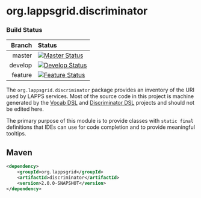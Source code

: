 org.lappsgrid.discriminator
===========================

### Build Status

|Branch|Status|
|-----:|:-----|
|master|[![Master Status](https://travis-ci.org/lapps/org.lappsgrid.discriminator.svg?branch=master)](https://travis-ci.org/lapps/org.lappsgrid.discriminator)|
|develop|[![Develop Status](https://travis-ci.org/lapps/org.lappsgrid.discriminator.svg?branch=develop)](https://travis-ci.org/lapps/org.lappsgrid.discriminator)|
|feature|[![Feature Status](https://travis-ci.org/lapps/org.lappsgrid.discriminator.svg?branch=feature%2Fv2.0.0)](https://travis-ci.org/lapps/org.lappsgrid.discriminator)|

The `org.lappsgrid.discriminator` package provides an inventory of the URI used by
LAPPS services. Most of the source code in this project is machine generated by the [Vocab DSL](https://github.com/lapps/vocabulary-pages) and
[Discriminator DSL](https://github.com/oanc/org.lappsgrid.discriminator.dsl) projects and should not be edited here.

The primary purpose of this module is to provide classes with `static final` definitions that IDEs can use for code completion and to provide meaningful tooltips.

## Maven
```xml
<dependency>
	<groupId>org.lappsgrid</groupId>
	<artifactId>discriminator</artifactId>
	<version>2.0.0-SNAPSHOT</version>
</dependency>
```
